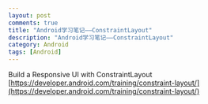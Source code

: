 ```yaml
---
layout: post
comments: true
title: "Android学习笔记——ConstraintLayout"
description: "Android学习笔记——ConstraintLayout"
category: Android
tags: [Android]
---
```



Build a Responsive UI with ConstraintLayout    
[https://developer.android.com/training/constraint-layout/](https://developer.android.com/training/constraint-layout/)

